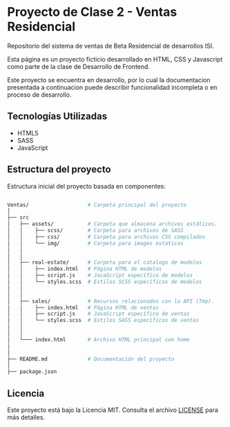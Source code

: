 # Proyecto de Clase 2 - Ventas Residencial

Repositorio del sistema de ventas de Beta Residencial de desarrollos ISI.

Esta página es un proyecto ficticio desarrollado en HTML, CSS y Javascript como parte de la clase de Desarrollo de Frontend.

Este proyecto se encuentra en desarrollo, por lo cual la documentacion presentada a continuacion puede describir funcionalidad incompleta o en proceso de desarrollo.

## Tecnologías Utilizadas

- HTML5
- SASS
- JavaScript

## Estructura del proyecto

Estructura inicial del proyecto basada en componentes:

```bash

Ventas/                   # Carpeta principal del proyecto
│
├── src
│   ├── assets/           # Carpeta que almacena archivos estáticos.
│   │    ├── scss/        # Carpeta para archivos de SASS
│   │    ├── css/         # Carpeta para archivos CSS compilados
│   │    └── img/         # Carpeta para images estaticas
│   │
│   │
│   ├── real-estate/      # Carpeta para el catalogo de modelos
│   │    ├── index.html   # Página HTML de modelos
│   │    ├── script.js    # JavaScript específico de modelos
│   │    └── styles.scss  # Estilos SCSS específicos de modelos
│   │
│   │
│   ├── sales/            # Recursos relacionados con la API (Tmp).
│   │    ├── index.html   # Página HTML de ventas
│   │    ├── script.js    # JavaScript específico de ventas
│   │    └── styles.scss  # Estilos SASS específicos de ventas
│   │
│   │
│   └─── index.html       # Archivo HTML principal con home
│
│
├── README.md             # Documentación del proyecto
│
├── package.json

```

## Licencia

Este proyecto está bajo la Licencia MIT. Consulta el archivo [LICENSE](LICENSE) para más detalles.
